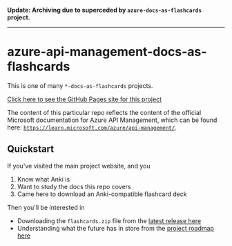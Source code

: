 **Update: Archiving due to superceded by `azure-docs-as-flashcards` project.**

---

# azure-api-management-docs-as-flashcards

This is one of many `*-docs-as-flashcards` projects.

[Click here to see the GitHub Pages site for this project](https://asa55.github.io/docs-as-flashcards/)

The content of this particular repo reflects the content of the official Microsoft documentation for Azure API Management, which can be found here: [`https://learn.microsoft.com/azure/api-management/`](https://learn.microsoft.com/azure/api-management/).

## Quickstart

If you've visited the main project website, and you

1. Know what Anki is
2. Want to study the docs this repo covers
3. Came here to download an Anki-compatible flashcard deck

Then you'll be interested in 

- Downloading the `flashcards.zip` file from the [latest release here](https://github.com/asa55/azure-api-management-docs-as-flashcards/releases/)
- Understanding what the future has in store from the [project roadmap here](https://github.com/users/asa55/projects/14)
